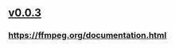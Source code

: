 ## [v0.0.3](https://github.com/littleflute/ffmpeg/edit/master/README.md)
### <a href="https://ffmpeg.org/documentation.html" target="_blank">https://ffmpeg.org/documentation.html</a>

